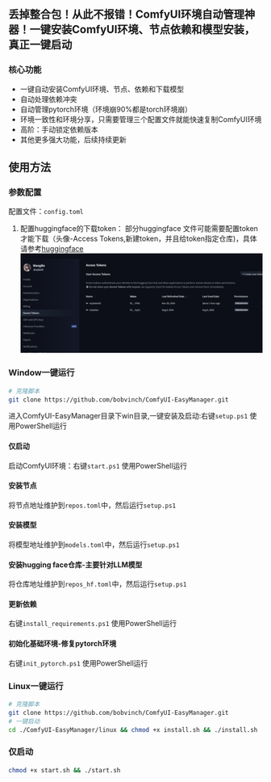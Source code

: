 ## 丢掉整合包！从此不报错！ComfyUI环境自动管理神器！一键安装ComfyUI环境、节点依赖和模型安装，真正一键启动

### 核心功能
- 一键自动安装ComfyUI环境、节点、依赖和下载模型
- 自动处理依赖冲突
- 自动管理pytorch环境（环境崩90%都是torch环境崩）
- 环境一致性和环境分享，只需要管理三个配置文件就能快速复制ComfyUI环境
- 高阶：手动锁定依赖版本
- 其他更多强大功能，后续持续更新

## 使用方法

### 参数配置
配置文件：`config.toml`
1. 配置huggingface的下载token： 部分huggingface 文件可能需要配置token才能下载（头像-Access Tokens,新建token，并且给token指定仓库)，具体请参考[huggingface](https://huggingface.co/models)
![](./public/hf_token.png)
### Window一键运行

```bash
# 克隆脚本
git clone https://github.com/bobvinch/ComfyUI-EasyManager.git
```
进入ComfyUI-EasyManager目录下win目录,一键安装及启动:右键`setup.ps1` 使用PowerShell运行

#### 仅启动
启动ComfyUI环境：右键`start.ps1` 使用PowerShell运行

#### 安装节点
将节点地址维护到`repos.toml`中，然后运行`setup.ps1`

#### 安装模型
将模型地址维护到`models.toml`中，然后运行`setup.ps1`

#### 安装hugging face仓库-主要针对LLM模型
将仓库地址维护到`repos_hf.toml`中，然后运行`setup.ps1`

#### 更新依赖
右键`install_requirements.ps1` 使用PowerShell运行

#### 初始化基础环境-修复pytorch环境
右键`init_pytorch.ps1` 使用PowerShell运行

### Linux一键运行
```bash
# 克隆脚本
git clone https://github.com/bobvinch/ComfyUI-EasyManager.git
# 一键启动
cd ./ComfyUI-EasyManager/linux && chmod +x install.sh && ./install.sh

```

### 仅启动
```bash
chmod +x start.sh && ./start.sh
```